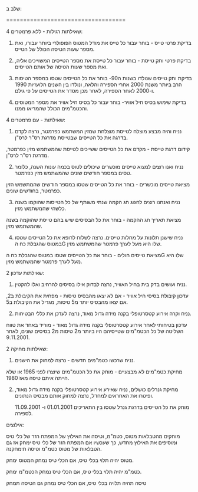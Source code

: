 שלב ב:

===================================

4 שאילתות רגילות - ללא פרמטרים:


 1. בדיקת פרטי טייס - בוחר עבור כל טייס את מודל המטוס הפופולרי ביותר עבורו, ואת מספר שעות הטיסה הכולל של הטייס.

2. בדיקת פרטי ותק טייסת - בוחר עבור כל טייסת את מספר הטייסים המשוייכים אליה, ואת מספר שעות הטיסה של אותם הטייסים.

3. בדיקת ותק טייסים שנולדו בשנות ה90- בוחר את כל הטייסים שטסו במספר הטיסות הרב ביותר משנת 2000 אחרי הספירה והלאה,  ונולדו בין השנים הלועזיות 1990 ו-2000 לאחר הספירה, לאחר מכן מסדר את הטייסים על פי גילם.

4. בדיקת שימוש בסיס חיל אוויר- בוחר עבור כל בסיס חיל אוויר את מספר המטוסים והכטמ"מים הכולל שהמריאו ממנו.


4 שאילתות - עם פרמטרים:


1. נניח והיה מבצע מוצלח לטייסת מוצלחת שמזין המשתמש כפרמטר, נרצה לקדם בדרגה את כל הטייסים שבטייסת מדרגת רס"ר לרס"ן. 

קידום דרגת טייסת - מקדם את כל הטייסים ששייכים לטייסת שהמשתמש מזין כפרמטר, מדרגת רס"ר לרס"ן.


2. נניח ואנו רוצים למצוא טייסים מוכשרים שיכולים לטוס בכמה עונות השנה, כלומר טסים במספר חודשים שונים שהמשתמש מזין כפרמטר.
  
מציאת טייסים מוכשרים - בוחר את כל הטייסים שטסו במספר חודשים שהמתשמש הזין כפרמטר, בחודשים שונים. 


3. נניח ואנחנו רוצים לחגוג חג הקמה שנתי משותף של כל הטייסות שהוקמו בשנה כלשהי שהמשתמש מזין. 

מציאת תאריך חג ההקמה - בוחר את כל הבסיסים שיש בהם טייסת שהוקמה בשנה שהמשתמש מזין.


4. נניח שישנן תלונות על מחלות טייסים. נרצה לשלוח לרופא את כל הטייסים שטסו במטוס שהגבלת כח הG שלו היא מעל לערך פרמטר שהמשתמש מזין.

מציאת טייסים חולים - בוחר את כל הטייסים שטסו במטוס שהגבלת כח הG שלו היא מעל לערך פרמטר שהמשתמש מזין.






2 שאילתות עדכון:


1. נניח ועושים בדק בית בחיל האוויר, נרצה לבדוק אילו בסיסים להרחיב ואלו להקטין. 

עדכון קיבולת בסיסי חיל אוויר - אם לא יצאו מהבסיס טיסות - מפחית את הקיבולת ב2, אם יצאו מהבסיס יותר מ5 טיסות, מגדיל את הקיבולת ב5.

2. נניח וקרה  אירוע קטסרטופלי בקנה מידה גדול מאוד, נרצה לעדכן את כללי הבטיחות.

עדכון בטיחותי לאחר אירוע קטסרטופלי בקנה מידה גדול מאוד - מוריד באחד את טווח השליטה של כל הכטמ"מים שטייסיהם היו ביותר מ2 טיסות מ2 בסיסים שונים, לאחר 9.11.2001.





2 שאילתות מחיקה:


1. נניח שרכשו כטמ"מים חדשים - נרצה למחוק את הישנים.

מחיקת כטמ"מים לא מבצעיים - מוחק את כל הכטמ"מים שיוצרו לפני 1965 או שלא הייתה איתם טיסה מאז 1980.

2. מחיקת גנרלים כושלים, נניח שאירע אירוע קטסרטופלי בקנה מידה גדול מאוד, ופיטרו את האחראים למחדל, נרצה למחוק אותם מבסיס הנתונים.

   מוחק את כל הטייסים בדרגת גנרל שטסו בין התאריכים 01.01.2001 ו- 11.09.2001 לספירה.

אילוצים:



מוחקים מהטבלאות מטוס, כטמ"מ, וטיסה את האילוץ של המפתח הזר של כלי טיס ומוסיפים את האילוץ מחדש, כך שעכשיו אם המפתח הזר של כלי טיס ימחק אז גם הטבלאות של מטוס כטמ"מ וטיסה תימחקנה.

מטוס יהיה תלוי בכלי טיס, אם הכלי טיס נמחק המטוס ימחק. 

כטמ"מ יהיה תלוי בכלי טיס, אם הכלי טיס נמחק הכטמ"מ ימחק. 

טיסה תהיה תלויה בכלי טיס, אם הכלי טיס נמחק גם הטיסה תמחק
   

